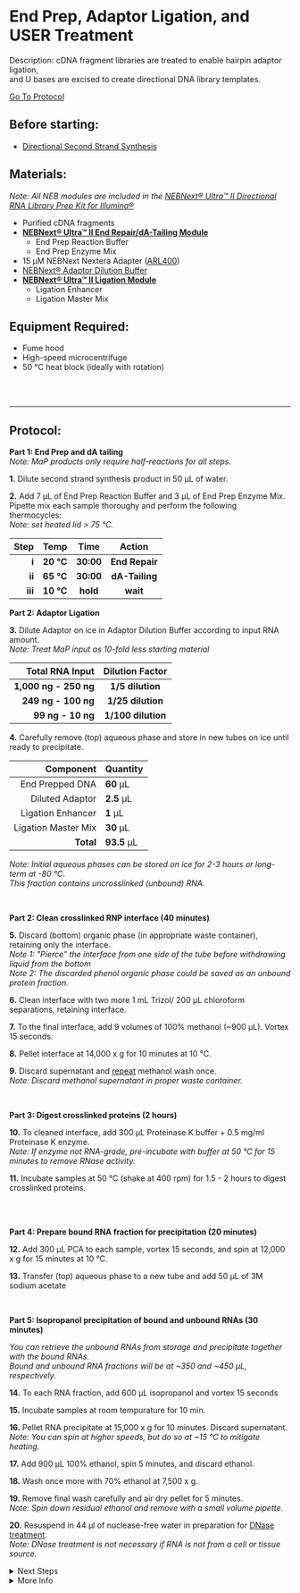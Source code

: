 End Prep, Adaptor Ligation, and USER Treatment
================================================================================
Description: cDNA fragment libraries are treated to enable hairpin adaptor ligation,<br/>and U bases are excised to create directional DNA library templates.

[Go To Protocol](#protocol)

Before starting:
--------------------------------------------------------------------------------
* [Directional Second Strand Synthesis](./Directional-Second-Strand-Synthesis.md)

Materials:
--------------------------------------------------------------------------------
  _Note: All NEB modules are included in the [NEBNext® Ultra™ II Directional RNA Library Prep Kit for Illumina®](https://www.neb.com/products/e7760-nebnext-ultra-ii-directional-rna-library-prep-kit-for-illumina#Product%20Information)_
  * Purified cDNA fragments
  * **[NEBNext® Ultra™ II End Repair/dA-Tailing Module](https://www.neb.com/products/e7546-nebnext-ultra-ii-end-repair-da-tailing-module#Protocols,%20Manuals%20&%20Usage)**
    * End Prep Reaction Buffer
    * End Prep Enzyme Mix
  * 15 µM NEBNext Nextera Adapter ([ARL400](../../ARL-primers.csv))
  * [NEBNext® Adaptor Dilution Buffer](https://www.neb.com/products/b1430-nebnext-adaptor-dilution-buffer#Product%20Information)
  * **[NEBNext® Ultra™ II Ligation Module](https://www.neb.com/products/e7595-nebnext-ultra-ii-ligation-module#Protocols,%20Manuals%20&%20Usage)**
    * Ligation Enhancer
    * Ligation Master Mix
    
Equipment Required:
--------------------------------------------------------------------------------
  * Fume hood
  * High-speed microcentrifuge
  * 50 °C heat block (ideally with rotation)

<br/><br/>
___
Protocol:
--------------------------------------------------------------------------------

**Part 1: End Prep and dA tailing**<br/>_Note: MaP products only require half-reactions for all steps._

**1.** Dilute second strand synthesis product in 50 µL of water.

**2.** Add 7 µL of End Prep Reaction Buffer and 3 µL of End Prep Enzyme Mix.<br/>Pipette mix each sample thoroughy and perform the following thermocycles:<br/>
_Note: set heated lid > 75 °C._

  | Step | Temp | Time | Action |
  | ---------: | :--------: | :---------: |:---------: |
  | **i** | **20 °C** | **30:00** | **End Repair** |
  | **ii** | **65 °C** | **30:00** | **dA-Tailing** |
  | **iii** | **10 °C** | **hold** | **wait** |
  
**Part 2: Adaptor Ligation**
  
**3.** Dilute Adaptor on ice in Adaptor Dilution Buffer according to input RNA amount.<br/>_Note: Treat MaP input as 10-fold less starting material_<br/>

  | Total RNA Input | Dilution Factor |
  | ---------: | :--------: |
  | **1,000 ng - 250 ng** | **1/5 dilution** |
  | **249 ng - 100 ng** | **1/25 dilution** |
  | **99 ng - 10 ng** | **1/100 dilution** |


**4.** Carefully remove (top) aqueous phase and store in new tubes on ice until ready to precipitate.<br/>

  | Component | Quantity | 
  | ---------: | :---------- |
  | End Prepped DNA | **60**  µL | 
  | Diluted Adaptor | **2.5**  µL |
  | Ligation Enhancer | **1**  µL |
  | Ligation Master Mix | **30**  µL |
  | **Total** | **93.5** µL |
  
_Note: Initial aqueous phases can be stored on ice for 2-3 hours or long-term at -80 °C._<br/>
_This fraction contains uncrosslinked (unbound) RNA._

<br/>

**Part 2: Clean crosslinked RNP interface (40 minutes)**

**5.** Discard (bottom) organic phase (in appropriate waste container), retaining only the interface.<br/>
_Note 1: "Pierce" the interface from one side of the tube before withdrawing liquid from the bottom_<br/>
_Note 2: The discarded phenol organic phase could be saved as an unbound protein fraction._

**6.** Clean interface with two more 1 mL Trizol/ 200 µL chloroform separations, retaining interface.

**7.** To the final interface, add 9 volumes of 100% methanol (~900 µL). Vortex 15 seconds.

**8.** Pellet interface at 14,000 x g for 10 minutes at 10 °C.

**9.** Discard supernatant and <ins>repeat</ins> methanol wash once.<br/>
_Note: Discard methanol supernatant in proper waste container._

<br/>

**Part 3: Digest crosslinked proteins (2 hours)**

**10.** To cleaned interface, add 300 µL Proteinase K buffer + 0.5 mg/ml Proteinase K enzyme.<br/>
_Note: If enzyme not RNA-grade, pre-incubate with buffer at 50 °C for 15 minutes to remove RNase activity._

**11.** Incubate samples at 50 °C (shake at 400 rpm) for 1.5 - 2 hours to digest crosslinked proteins.

<br/><br/>

**Part 4: Prepare bound RNA fraction for precipitation (20 minutes)**

**12.** Add 300 µL PCA to each sample, vortex 15 seconds, and spin at 12,000 x g for 15 minutes at 10 °C.

**13.** Transfer (top) aqueous phase to a new tube and add 50 µL of 3M sodium acetate

<br/>

**Part 5: Isopropanol precipitation of bound and unbound RNAs (30 minutes)**

_You can retrieve the unbound RNAs from storage and precipitate together with the bound RNAs._<br/>
_Bound and unbound RNA fractions will be at ~350 and ~450 µL, respectively._

**14.** To each RNA fraction, add 600 µL isopropanol and vortex 15 seconds 

**15.** Incubate samples at room tempurature for 10 min.

**16.** Pellet RNA precipitate at 15,000 x g for 10 minutes. Discard supernatant.<br/>
_Note: You can spin at higher speeds, but do so at ~15 °C to mitigate heating._

**17.** Add 900 µL 100% ethanol, spin 5 minutes, and discard ethanol. 

**18.** Wash once more with 70% ethanol at 7,500 x g.

**19.** Remove final wash carefully and air dry pellet for 5 minutes.<br/>
_Note: Spin down residual ethanol and remove with a small volume pipette._

**20.** Resuspend in 44 µl of nuclease-free water in preparation for [DNase treatment](../General/TURBO-DNase.md).<br/>
_Note: DNase treatment is not necessary if RNA is not from a cell or tissue source._
  
<!-- The text below creates dropdown lists for links to next steps or hyperlinks -->

<details>
  <summary>Next Steps</summary>
  
</p> <a href="../Mutational-Profiling/MaP-RT-Marathon.md">
MaP with Marathon RT</a>

</p> <a href="../NGS/Second-Strand-Synthesis.md">
Second-Strand Synthesis</a>

</p> <a href="../NGS/Two-Step-PCR-Library.md">
2-step PCR library generation </a>

</details>

<details>
  <summary>More Info</summary>
  
  <a href="https://doi.org/10.1038/s41587-018-0001-2">
Original OOPS paper</a>  
<br/>
  <a href="https://doi.org/10.1038/s41596-020-0344-2">
Published OOPS protocol</a> 

</details>

